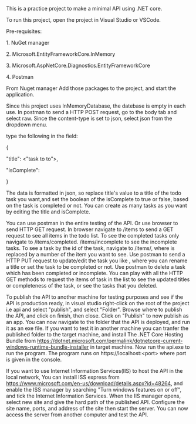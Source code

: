 This is a practice project to make a minimal API using .NET core.

To run this project, open the project in Visual Studio or VSCode.

Pre-requisites:

1\. NuGet manager

2\. Microsoft.EntityFrameworkCore.InMemory

3\. Microsoft.AspNetCore.Diagnostics.EntityFrameworkCore

4\. Postman

From Nuget manager Add those packages to the project, and start the application.

Since this project uses InMemoryDatabase, the datebase is empty in each use. In postman to send a HTTP POST request, go to the body tab and select raw. Since the content-type is set to json, select json from the dropdown menu.

type the following in the field:

{

"title": <"task to to">,

"isComplete":

}

The data is formatted in json, so replace title's value to a title of the todo task you want,and set the boolean of the isComplete to true or false, based on the task is completed or not. You can create as many tasks as you want by editing the title and isComplete.

You can use postman in the entire testing of the API. Or use browser to send HTTP GET request. In browser navigate to /items to send a GET request to see all items in the todo list. To see the completed tasks only navigate to /items/completed. /items/incomplete to see the incomplete tasks. To see a task by the id of the task, navigate to /items/, where is replaced by a number of the item you want to see. Use postman to send a HTTP PUT request to update/edit the task you like , where you can rename a title or set the task to be completed or not. Use postman to delete a task which has been completed or incomplete. You can play with all the HTTP GET methods to request the items of task in the list to see the updated titles or completeness of the task, or see the tasks that you deleted.

To publish the API to another machine for testing purposes and see if the API is production ready, in visual studio right-click on the root of the project i.e api and select "publish", and select "Folder". Browse where to publish the API, and click on finish, then close. Click on "Publish" to now publish as an app. You can now navigate to the folder that the API is deployed, and run it as an exe file. If you want to test it in another machine you can tranfer the published folder to the target machine, and install The .NET Core Hosting Bundle from https://dotnet.microsoft.com/permalink/dotnetcore-current-windows-runtime-bundle-installer in target machine. Now run the api.exe to run the program. The program runs on https://localhost:<port\> where port is given in the console.

If you want to use Internet Information Services(IIS) to host the API in the local network, You can install ISS express from https://www.microsoft.com/en-us/download/details.aspx?id=48264, and enable the ISS manager by searching "Turn windows features on or off", and tick the Internet Information Services. When the IIS manager opens, select new site and give the hard path of the published API. Configure the site name, ports, and address of the site then start the server. You can now access the server from another computer and test the API.
